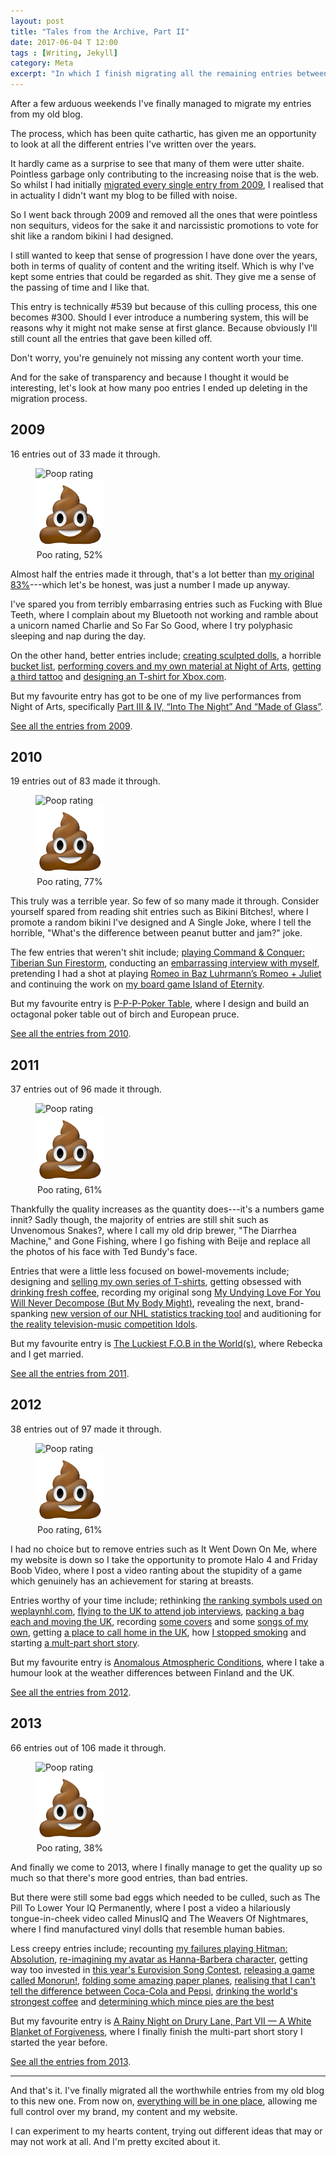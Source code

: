 ```yaml
---
layout: post
title: "Tales from the Archive, Part II"
date: 2017-06-04 T 12:00
tags : [Writing, Jekyll]
category: Meta
excerpt: "In which I finish migrating all the remaining entries between 2010--2013 and cull most of them because they're so terrible."
---
```

After a few arduous weekends I've finally managed to migrate my entries from my old blog.

The process, which has been quite cathartic, has given me an opportunity to look at all the different entries I've written over the years.

It hardly came as a surprise to see that many of them were utter shaite. Pointless garbage only contributing to the increasing noise that is the web. So whilst I had initially [migrated every single entry from 2009](/blog/tales-from-the-archive), I realised that in actuality I didn't want my blog to be filled with noise.

<p data-pullquote="You’re genuinely not missing any content worth your time."></p>

So I went back through 2009 and removed all the ones that were pointless non sequiturs, videos for the sake it and narcissistic promotions to vote for shit like a random bikini I had designed.

I still wanted to keep that sense of progression I have done over the years, both in terms of quality of content and the writing itself. Which is why I've kept some entries that could be regarded as shit. They give me a sense of the passing of time and I like that.

This entry is technically #539 but because of this culling process, this one becomes #300. Should I ever introduce a numbering system, this will be reasons why it might not make sense at first glance. Because obviously I'll still count all the entries that gave been killed off.

Don't worry, you're genuinely not missing any content worth your time.

And for the sake of transparency and because I thought it would be interesting, let's look at how many poo entries I ended up deleting in the migration process.

## 2009

16 entries out of 33 made it through.

<figure class="aside-image" style="width: 21.8%;">
    <img class="js-lazy-load" data-original="/assets/posts/2017/june/tales-from-the-archive-part-ii/861d8a4b7d01d8efd45a7468086064cb.png" alt="Poop rating">
  <noscript>
    <img src="/assets/posts/2017/june/tales-from-the-archive-part-ii/861d8a4b7d01d8efd45a7468086064cb.png" alt="Poop rating">
  </noscript>
  <figcaption style="text-align:center;">Poo rating, 52%</figcaption>
</figure>

Almost half the entries made it through, that's a lot better than [my original 83%](/blog/tales-from-the-archive)---which let's be honest, was just a number I made up anyway.

I've spared you from terribly embarrasing entries such as Fucking with Blue Teeth, where I complain about my Bluetooth not working and ramble about a unicorn named Charlie and So Far So Good, where I try polyphasic sleeping and nap during the day.

On the other hand, better entries include; [creating sculpted dolls][dolls], a horrible [bucket list][bucket], [performing covers and my own material at Night of Arts][nightart], [getting a third tattoo][tattoo3] and [designing an T-shirt for Xbox.com][xbox].

But my favourite entry has got to be one of my live performances from Night of Arts, specifically [Part III & IV, “Into The Night” And “Made of Glass”][glass].

[See all the entries from 2009][2009].

[dolls]: /blog/more-glorious-shots-of-dolls
[bucket]: /blog/things-to-do-whilst-im-still-alive
[nightart]: /blog/part-i-leap-of-faith
[tattoo3]: /blog/tattoo-no-3
[xbox]: /blog/my-xbox-my-way-runner-up
[glass]: /blog/part-iii-and-iv-into-the-night-and-made-of-glass
[2009]: /archive/2009

## 2010

19 entries out of 83 made it through.

<figure class="aside-image" style="width: 21.8%;">
    <img class="js-lazy-load" data-original="/assets/posts/2017/june/tales-from-the-archive-part-ii/861d8a4b7d01d8efd45a7468086064cb.png" alt="Poop rating">
  <noscript>
    <img src="/assets/posts/2017/june/tales-from-the-archive-part-ii/861d8a4b7d01d8efd45a7468086064cb.png" alt="Poop rating">
  </noscript>
  <figcaption style="text-align:center;">Poo rating, 77%</figcaption>
</figure>

This truly was a terrible year. So few of so many made it through. Consider yourself spared from reading shit entries such as Bikini Bitches!, where I promote a random bikini I've designed and A Single Joke, where I tell the horrible, "What's the difference between peanut butter and jam?" joke.

The few entries that weren't shit include; [playing Command & Conquer: Tiberian Sun Firestorm][cc], conducting an [embarrassing interview with myself][interview], pretending I had a shot at playing [Romeo in Baz Luhrmann’s Romeo + Juliet][leo] and continuing the work on [my board game Island of Eternity][prototype].

But my favourite entry is [P-P-P-Poker Table][poker], where I design and build an octagonal poker table out of birch and European pruce.

[See all the entries from 2010][2010].

[cc]: /blog/a-trip-down-nostalgia-avenue
[interview]: /blog/the-10-second-interview
[leo]: /blog/leo-you-bastard
[prototype]: /blog/prototype-4
[poker]: /blog/p-p-p-poker-table
[2010]: /archive/2010

## 2011

37 entries out of 96 made it through.

<figure class="aside-image" style="width: 21.8%;">
    <img class="js-lazy-load" data-original="/assets/posts/2017/june/tales-from-the-archive-part-ii/861d8a4b7d01d8efd45a7468086064cb.png" alt="Poop rating">
  <noscript>
    <img src="/assets/posts/2017/june/tales-from-the-archive-part-ii/861d8a4b7d01d8efd45a7468086064cb.png" alt="Poop rating">
  </noscript>
  <figcaption style="text-align:center;">Poo rating, 61%</figcaption>
</figure>

Thankfully the quality increases as the quantity does---it's a numbers game innit? Sadly though, the majority of entries are still shit such as Unvenomous Snakes?, where I call my old drip brewer, "The Diarrhea Machine," and Gone Fishing, where I go fishing with Beije and replace all the photos of his face with Ted Bundy's face.

Entries that were a little less focused on bowel-movements include; designing and [selling my own series of T-shirts][tees], getting obsessed with [drinking fresh coffee][coffee], recording my original song [My Undying Love For You Will Never Decompose (But My Body Might)][decompose], revealing the next, brand-spanking [new version of our NHL statistics tracking tool][nhl] and auditioning for [the reality television-music competition Idols][idols].

But my favourite entry is [The Luckiest F.O.B in the World(s)][fob], where Rebecka and I get married.

[See all the entries from 2011][2011].

[tees]: /blog/more-tees-please
[coffee]: /blog/coffees-of-the-world-part-one
[decompose]: /blog/my-undying-love-for-you-will-never-decompose-but-my-body-might
[nhl]: /blog/why-so-secretive
[idols]: /blog/thanks-but-no
[fob]: /blog/the-luckiest-f-o-b-in-the-worlds
[2011]: /archive/2011

## 2012

38 entries out of 97 made it through.

<figure class="aside-image" style="width: 21.8%;">
    <img class="js-lazy-load" data-original="/assets/posts/2017/june/tales-from-the-archive-part-ii/861d8a4b7d01d8efd45a7468086064cb.png" alt="Poop rating">
  <noscript>
    <img src="/assets/posts/2017/june/tales-from-the-archive-part-ii/861d8a4b7d01d8efd45a7468086064cb.png" alt="Poop rating">
  </noscript>
  <figcaption style="text-align:center;">Poo rating, 61%</figcaption>
</figure>

I had no choice but to remove entries such as It Went Down On Me, where my website is down so I take the opportunity to promote Halo 4 and Friday Boob Video, where I post a video ranting about the stupidity of a game which genuinely has an achievement for staring at breasts.

Entries worthy of your time include; rethinking [the ranking symbols used on weplaynhl.com][rankings], [flying to the <abbr title="United Kingdom" class="small-caps">UK</abbr> to attend job interviews][upandaway], [packing a bag each and moving the <abbr class="small-caps">UK</abbr>][fish], recording [some covers][sitt-1] and some [songs of my own][sitt-2], getting [a place to call home in the <abbr class="small-caps">UK</abbr>][alan], how [I stopped smoking][cigarette] and starting [a mult-part short story][rainy-night-1].

But my favourite entry is [Anomalous Atmospheric Conditions][weather], where I take a humour look at the weather differences between Finland and the <abbr class="small-caps">UK</abbr>.

[See all the entries from 2012][2012].

[rainy-night-1]: /blog/a-rainy-night-on-drury-lane
[cigarette]: /blog/how-i-learned-to-stop-worrying-and-love-the-cigarette
[alan]: /blog/living-in-alan-with-alan
[sitt-1]: /blog/the-sittingbourne-sessions
[sitt-2]: /blog/the-sittingbourne-sessions-part-ii
[fish]: /blog/so-long-and-thanks-for-all-the-fish
[upandaway]: /blog/up-up-and-away
[rankings]: /blog/imagine-that-my-rank-is-higher
[weather]: /blog/anomalous-atmospheric-conditions
[2012]: /archive/2012

## 2013

66 entries out of 106 made it through.

<figure class="aside-image" style="width: 21.8%;">
    <img class="js-lazy-load" data-original="/assets/posts/2017/june/tales-from-the-archive-part-ii/861d8a4b7d01d8efd45a7468086064cb.png" alt="Poop rating">
  <noscript>
    <img src="/assets/posts/2017/june/tales-from-the-archive-part-ii/861d8a4b7d01d8efd45a7468086064cb.png" alt="Poop rating">
  </noscript>
  <figcaption style="text-align:center;">Poo rating, 38%</figcaption>
</figure>

And finally we come to 2013, where I finally manage to get the quality up so much so that there's more good entries, than bad entries.

But there were still some bad eggs which needed to be culled, such as The Pill To Lower Your IQ Permanently, where I post a video a hilariously tongue-in-cheek video called MinusIQ and The Weavers Of Nightmares, where I find manufactured vinyl dolls that resemble human babies.

Less creepy entries include; recounting [my failures playing Hitman: Absolution][assassin], [re-imagining my avatar as Hanna-Barbera character][greatness], getting way too invested in [this year's Eurovision Song Contest][eurovision], [releasing a game called Monorun!][monorun], [folding some amazing paper planes][paperplanes], [realising that I can't tell the difference between Coca-Cola and Pepsi][cocacola], [drinking the world's strongest coffee][deathwishcoffee] and [determining which mince pies are the best][mincepies]

But my favourite entry is [A Rainy Night on Drury Lane, Part VII — A White Blanket of Forgiveness][rainy-finish], where I finally finish the multi-part short story I started the year before.

[See all the entries from 2013][2013].

[rainy-finish]: /blog/a-rainy-night-on-drury-lane-part-vii-a-white-blanket-of-forgiveness
[mincepies]: /blog/munching-on-too-many-mince-pies
[deathwishcoffee]: /blog/you-only-wish-for-death-once-maybe-twice
[cocacola]: /blog/the-carbonated-cola-war-conclusion
[paperplanes]: /blog/about-muthafuckin-paper-planes
[monorun]: /blog/ladies-and-gentlemen-monorun
[eurovision]: /blog/guessing-at-the-eurovisiowhatnow
[greatness]: /blog/following-in-the-handsteps-of-greatness-hanna-barbera
[assassin]: /blog/the-worst-assassin-in-the-world
[2013]: /archive/2013

***

And that's it. I've finally migrated all the worthwhile entries from my old blog to this new one. From now on, [everything will be in one place][archive], allowing me full control over my brand, my content and my website.

I can experiment to my hearts content, trying out different ideas that may or may not work at all. And I'm pretty excited about it.

[archive]: /archive
